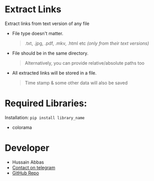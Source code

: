 # Extract Links
Extract links from text version of any file
- File type doesn't matter.
    > .txt, .jpg, .pdf, .mkv, .html etc _(only from their text versions)_
- File should be in the same directory.
    > Alternatively, you can provide relative/absolute paths too
- All extracted links will be stored in a file.
    > Time stamp & some other data will also be saved

# Required Libraries:
Installation: `pip install library_name`
- colorama

# Developer
- Hussain Abbas
- [Contact on telegram](https://t.me/hussain5416)
- [GitHub Repo](https://github.com/hussain5416/Extract_Links)
